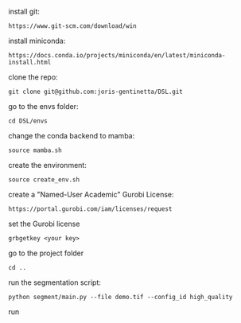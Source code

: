 install git:
```
https://www.git-scm.com/download/win
```

install miniconda:
```
https://docs.conda.io/projects/miniconda/en/latest/miniconda-install.html
```

clone the repo:
```
git clone git@github.com:joris-gentinetta/DSL.git
```

go to the envs folder:
```
cd DSL/envs
```

change the conda backend to mamba:
```
source mamba.sh
```

create the environment:
```
source create_env.sh
```

create a "Named-User Academic" Gurobi License:
```
https://portal.gurobi.com/iam/licenses/request
```

set the Gurobi license
```
grbgetkey <your key>
```

go to the project folder
```
cd ..
```

run the segmentation script:
```
python segment/main.py --file demo.tif --config_id high_quality
```
run




